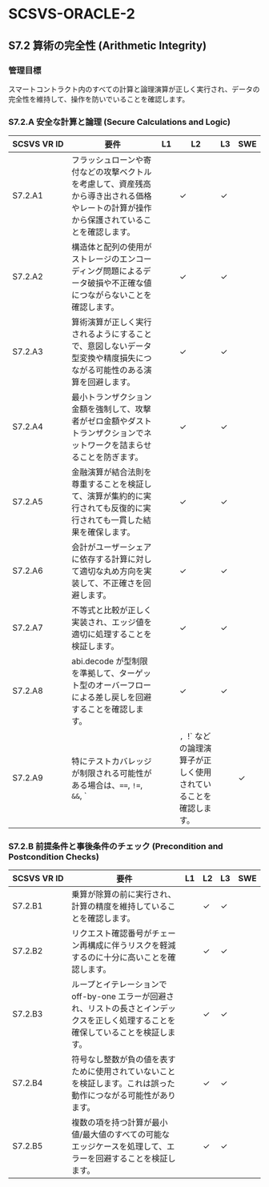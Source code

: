 # SCSVS-ORACLE-2

## S7.2 算術の完全性 (Arithmetic Integrity)

### 管理目標
スマートコントラクト内のすべての計算と論理演算が正しく実行され、データの完全性を維持して、操作を防いでいることを確認します。

### S7.2.A 安全な計算と論理 (Secure Calculations and Logic)

| **SCSVS&nbsp;VR&nbsp;ID** | 要件                                                                 | L1 | L2 | L3 | SWE |
| ------------------------- | -------------------------------------------------------------------- | -- | -- | -- | --- |
| S7.2.A1      | フラッシュローンや寄付などの攻撃ベクトルを考慮して、資産残高から導き出される価格やレートの計算が操作から保護されていることを確認します。 |    | ✓  | ✓  |     |
| S7.2.A2      | 構造体と配列の使用がストレージのエンコーディング問題によるデータ破損や不正確な値につながらないことを確認します。 |    | ✓  | ✓  |     |
| S7.2.A3      | 算術演算が正しく実行されるようにすることで、意図しないデータ型変換や精度損失につながる可能性のある演算を回避します。 |    | ✓  | ✓  |     |
| S7.2.A4      | 最小トランザクション金額を強制して、攻撃者がゼロ金額やダストトランザクションでネットワークを詰まらせることを防ぎます。 |    | ✓  | ✓  |     |
| S7.2.A5      | 金融演算が結合法則を尊重することを検証して、演算が集約的に実行されても反復的に実行されても一貫した結果を確保します。 |    | ✓  | ✓  |     |
| S7.2.A6      | 会計がユーザーシェアに依存する計算に対して適切な丸め方向を実装して、不正確さを回避します。 |    | ✓  | ✓  |     |
| S7.2.A7      | 不等式と比較が正しく実装され、エッジ値を適切に処理することを検証します。    |    | ✓  | ✓  |     |
| S7.2.A8      | abi.decode が型制限を準拠して、ターゲット型のオーバーフローによる差し戻しを回避することを確認します。 |    | ✓  | ✓  |     |
| S7.2.A9      | 特にテストカバレッジが制限される可能性がある場合は、`==`, `!=`, `&&`, `||`, `!` などの論理演算子が正しく使用されていることを確認します。 |  | ✓  | ✓  |  |


### S7.2.B 前提条件と事後条件のチェック (Precondition and Postcondition Checks)

| **SCSVS&nbsp;VR&nbsp;ID** | 要件                                                                 | L1 | L2 | L3 | SWE |
| ------------------------- | -------------------------------------------------------------------- | -- | -- | -- | --- |
| S7.2.B1      | 乗算が除算の前に実行され、計算の精度を維持していることを確認します。 |    | ✓  | ✓  |     |
| S7.2.B2      | リクエスト確認番号がチェーン再構成に伴うリスクを軽減するのに十分に高いことを確認します。 |    | ✓  | ✓  |     |
| S7.2.B3      | ループとイテレーションで off-by-one エラーが回避され、リストの長さとインデックスを正しく処理することを確保していることを検証します。 |    | ✓  | ✓  |     |
| S7.2.B4      | 符号なし整数が負の値を表すために使用されていないことを検証します。これは誤った動作につながる可能性があります。 |    | ✓  | ✓  |     |
| S7.2.B5      | 複数の項を持つ計算が最小値/最大値のすべての可能なエッジケースを処理して、エラーを回避することを検証します。 |    | ✓  | ✓  |     |
